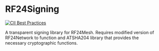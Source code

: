 # RF24Signing
[![CII Best Practices](https://bestpractices.coreinfrastructure.org/projects/1080/badge)](https://bestpractices.coreinfrastructure.org/projects/1080)

A transparent signing library for RF24Mesh. Requires modified version of RF24Network to function and ATSHA204 library that provides the necessary cryptographic functions.